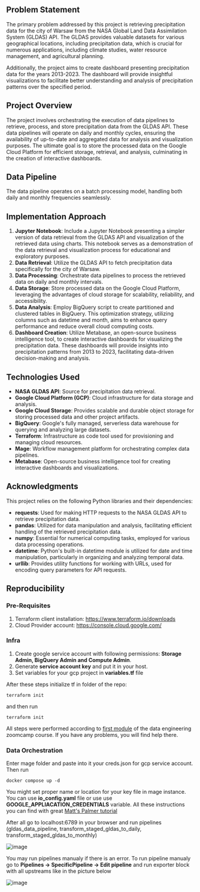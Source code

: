 ## Problem Statement
The primary problem addressed by this project is retrieving precipitation data for the city of Warsaw from the NASA Global Land Data Assimilation System (GLDAS) API. The GLDAS provides valuable datasets for various geographical locations, including precipitation data, which is crucial for numerous applications, including climate studies, water resource management, and agricultural planning.

Additionally, the project aims to create dashboard presenting precipitation data for the years 2013-2023. The dashboard will provide insightful visualizations to facilitate better understanding and analysis of precipitation patterns over the specified period.

## Project Overview
The project involves orchestrating the execution of data pipelines to retrieve, process, and store precipitation data from the GLDAS API. These data pipelines will operate on daily and monthly cycles, ensuring the availability of up-to-date and aggregated data for analysis and visualization purposes. The ultimate goal is to store the processed data on the Google Cloud Platform for efficient storage, retrieval, and analysis, culminating in the creation of interactive dashboards.

## Data Pipeline
The data pipeline operates on a batch processing model, handling both daily and monthly frequencies seamlessly.

## Implementation Approach
1. **Jupyter Notebook**: Include a Jupyter Notebook presenting a simpler version of data retrieval from the GLDAS API and visualization of the retrieved data using charts. This notebook serves as a demonstration of the data retrieval and visualization process for educational and exploratory purposes.
2. **Data Retrieval**: Utilize the GLDAS API to fetch precipitation data specifically for the city of Warsaw.
3. **Data Processing**: Orchestrate data pipelines to process the retrieved data on daily and monthly intervals.
4. **Data Storage**: Store processed data on the Google Cloud Platform, leveraging the advantages of cloud storage for scalability, reliability, and accessibility.
5. **Data Analysis**: Employ BigQuery script to create partitioned and clustered tables in BigQuery. This optimization strategy, utilizing columns such as datetime and month, aims to enhance query performance and reduce overall cloud computing costs.
6. **Dashboard Creation**: Utilize Metabase, an open-source business intelligence tool, to create interactive dashboards for visualizing the precipitation data. These dashboards will provide insights into precipitation patterns from 2013 to 2023, facilitating data-driven decision-making and analysis.

## Technologies Used
- **NASA GLDAS API**: Source for precipitation data retrieval.
- **Google Cloud Platform (GCP)**: Cloud infrastructure for data storage and analysis.
- **Google Cloud Storage**: Provides scalable and durable object storage for storing processed data and other project artifacts.
- **BigQuery**: Google's fully managed, serverless data warehouse for querying and analyzing large datasets.
- **Terraform**: Infrastructure as code tool used for provisioning and managing cloud resources.
- **Mage**: Workflow management platform for orchestrating complex data pipelines.
- **Metabase**: Open-source business intelligence tool for creating interactive dashboards and visualizations.

## Acknowledgments

This project relies on the following Python libraries and their dependencies:

- **requests**: Used for making HTTP requests to the NASA GLDAS API to retrieve precipitation data.
- **pandas**: Utilized for data manipulation and analysis, facilitating efficient handling of the retrieved precipitation data.
- **numpy**: Essential for numerical computing tasks, employed for various data processing operations.
- **datetime**: Python's built-in datetime module is utilized for date and time manipulation, particularly in organizing and analyzing temporal data.
- **urllib**: Provides utility functions for working with URLs, used for encoding query parameters for API requests.

## Reproducibility

### Pre-Requisites
1. Terraform client installation: https://www.terraform.io/downloads
2. Cloud Provider account: https://console.cloud.google.com/

### Infra
1. Create google service account with following permissions: **Storage Admin, BigQuery Admin and Compute Admin**.
2. Generate **service account key** and put it in your host.
3. Set variables for your gcp project in **variables.tf** file

After these steps initialize tf in folder of the repo:
```
terraform init
```

and then run
```
terraform init
```

All steps were performed according to [first module](https://github.com/DataTalksClub/data-engineering-zoomcamp/tree/main/01-docker-terraform/1_terraform_gcp) of the data engineering zoomcamp course. If you have any problems, you will find help there.
 
 ### Data Orchestration

Enter mage folder and paste into it your creds.json for gcp service account. Then run
```
docker compose up -d
```
You might set proper name or location for your key file in mage instance. You can use **io_config.yaml** file or use use **GOOGLE_APPLIACATION_CREDENTIALS** variable. 
All these instructions you can find with great [Matt's Palmer tutorial](https://github.com/DataTalksClub/data-engineering-zoomcamp/tree/main/02-workflow-orchestration)

After all go to localhost:6789 in your browser and run pipelines (gldas_data_pipeline, transform_staged_gldas_to_daily, transform_staged_gldas_to_monthly)

![image](https://github.com/d4mp3/GLDAS-Data-Pipeline/assets/61472346/2057d057-c725-405d-9682-1ce477ae2586)

You may run pipelines manualy if there is an error.
To run pipeline manualy go to **Pipelines -> SpecificPipeline -> Edit pipeline** and run exporter block with all upstreams like in the picture below

![image](https://github.com/d4mp3/GLDAS-Data-Pipeline/assets/61472346/38b4a0bd-006b-4b9c-ad8a-35d53a475930)


